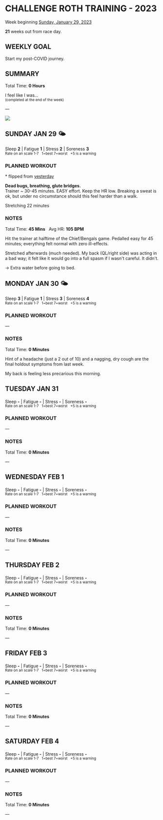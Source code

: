 # CHALLENGE ROTH TRAINING - 2023
Week beginning [Sunday, January 29, 2023](javascript:flick('sun');)

**21** weeks out from race day.

## WEEKLY GOAL
Start my post-COVID journey.

## SUMMARY
Total Time: **0 Hours**

I feel like I was...
<br /><sup>(completed at the end of the week)</sup>

&mdash;

![](/assets/jpg/II-9x550.jpeg)

## SUNDAY JAN 29 🌤
Sleep **2** | Fatigue **1** | Stress **2** | Soreness **3**
<sup><br />Rate on an scale 1-7 &nbsp; 1=best 7=worst &nbsp; +5 is a warning</sup>

### PLANNED WORKOUT
&midast; flipped from [yesterday](challenge2023-22weeksout?sat)

**Dead bugs, breathing, glute bridges.**  
Trainer ~ 30-45 minutes. EASY effort. Keep the HR low. 
Breaking a sweat is ok, but under no circumstance should this feel harder than a walk.

Stretching 22 minutes

### NOTES
Total Time: **45 Mins** &nbsp; Avg HR: **105 BPM**

Hit the trainer at halftime of the Chief/Bengals game.  Pedalled easy for 45 minutes; everything felt normal with zero ill-effects.

Stretched afterwards (much needed).  My back (QL/right side) was acting in a bad way; it felt like it would go into a full spasm if I wasn't careful.   It didn't.

&rarr; Extra water before going to bed.

<!---->
## MONDAY JAN 30 🌤
Sleep **3** | Fatigue **1** | Stress **3** | Soreness **4**
<sup><br />Rate on an scale 1-7 &nbsp; 1=best 7=worst &nbsp; +5 is a warning</sup>

### PLANNED WORKOUT
&mdash;  

### NOTES
Total Time: **0 Minutes**

Hint of a headache (just a 2 out of 10) and a nagging, dry cough are the final holdout symptoms from last week.

My back is feeling less precarious this morning.

<!---->
## TUESDAY JAN 31
Sleep **-** | Fatigue **-** | Stress **-** | Soreness **-**
<sup><br />Rate on an scale 1-7 &nbsp; 1=best 7=worst &nbsp; +5 is a warning</sup>

### PLANNED WORKOUT
&mdash;  

### NOTES
Total Time: **0 Minutes**

&mdash;  

<!---->
## WEDNESDAY FEB 1
Sleep **-** | Fatigue **-** | Stress **-** | Soreness **-**
<sup><br />Rate on an scale 1-7 &nbsp; 1=best 7=worst &nbsp; +5 is a warning</sup>

### PLANNED WORKOUT
&mdash;  

### NOTES
Total Time: **0 Minutes**

&mdash;  

<!---->
## THURSDAY FEB 2
Sleep **-** | Fatigue **-** | Stress **-** | Soreness **-**
<sup><br />Rate on an scale 1-7 &nbsp; 1=best 7=worst &nbsp; +5 is a warning</sup>

### PLANNED WORKOUT
&mdash;  

### NOTES
Total Time: **0 Minutes**

&mdash;  

<!---->
## FRIDAY FEB 3
Sleep **-** | Fatigue **-** | Stress **-** | Soreness **-**
<sup><br />Rate on an scale 1-7 &nbsp; 1=best 7=worst &nbsp; +5 is a warning</sup>

### PLANNED WORKOUT
&mdash;  

### NOTES
Total Time: **0 Minutes**

&mdash;  

<!---->
## SATURDAY FEB 4
Sleep **-** | Fatigue **-** | Stress **-** | Soreness **-**
<sup><br />Rate on an scale 1-7 &nbsp; 1=best 7=worst &nbsp; +5 is a warning</sup>

### PLANNED WORKOUT
&mdash;  

### NOTES
Total Time: **0 Minutes**

&mdash;  
